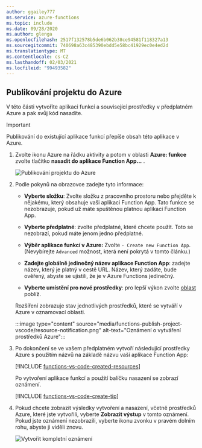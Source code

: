 ```yaml
---
author: ggailey777
ms.service: azure-functions
ms.topic: include
ms.date: 09/28/2020
ms.author: glenga
ms.openlocfilehash: 2517f132578b5de6b062b38ce94581f118327a13
ms.sourcegitcommit: 740698a63c485390ebdd5e58bc41929ec0e4ed2d
ms.translationtype: MT
ms.contentlocale: cs-CZ
ms.lasthandoff: 02/03/2021
ms.locfileid: "99493582"
---
```

## <a name="publish-the-project-to-azure"></a>Publikování projektu do Azure

V této části vytvoříte aplikaci funkcí a související prostředky v předplatném Azure a pak svůj kód nasadíte.

> [!IMPORTANT]
> Publikování do existující aplikace funkcí přepíše obsah této aplikace v Azure.


1. Zvolte ikonu Azure na řádku aktivity a potom v oblasti **Azure: funkce** zvolte tlačítko **nasadit do aplikace Function App...** .

    ![Publikování projektu do Azure](./media/functions-publish-project-vscode/function-app-publish-project.png)

1. Podle pokynů na obrazovce zadejte tyto informace:

    - **Vyberte složku**: Zvolte složku z pracovního prostoru nebo přejděte k nějakému, který obsahuje vaši aplikaci Function App. Tato funkce se nezobrazuje, pokud už máte spuštěnou platnou aplikaci Function App.

    - **Vyberte předplatné**: zvolte předplatné, které chcete použít. Toto se nezobrazí, pokud máte jenom jedno předplatné.

    - **Výběr aplikace funkcí v Azure:** Zvolte `- Create new Function App`. (Nevybírejte `Advanced` možnost, která není pokrytá v tomto článku.)
      
    - **Zadejte globálně jedinečný název aplikace Function App**: zadejte název, který je platný v cestě URL. Název, který zadáte, bude ověřený, abyste se ujistili, že je v Azure Functions jedinečný.
    
    - **Vyberte umístění pro nové prostředky**: pro lepší výkon zvolte [oblast](https://azure.microsoft.com/regions/) poblíž. 
    
    Rozšíření zobrazuje stav jednotlivých prostředků, které se vytváří v Azure v oznamovací oblasti.

    :::image type="content" source="media/functions-publish-project-vscode/resource-notification.png" alt-text="Oznámení o vytváření prostředků Azure":::
    
1.  Po dokončení se ve vašem předplatném vytvoří následující prostředky Azure s použitím názvů na základě názvu vaší aplikace Function App:
    
    [!INCLUDE [functions-vs-code-created-resources](functions-vs-code-created-resources.md)]

    Po vytvoření aplikace funkcí a použití balíčku nasazení se zobrazí oznámení. 

    [!INCLUDE [functions-vs-code-create-tip](functions-vs-code-create-tip.md)]

4. Pokud chcete zobrazit výsledky vytvoření a nasazení, včetně prostředků Azure, které jste vytvořili, vyberte **Zobrazit výstup** v tomto oznámení. Pokud jste oznámení nezobrazili, vyberte ikonu zvonku v pravém dolním rohu, abyste ji viděli znovu.

    ![Vytvořit kompletní oznámení](media/functions-publish-project-vscode/function-create-notifications.png)
